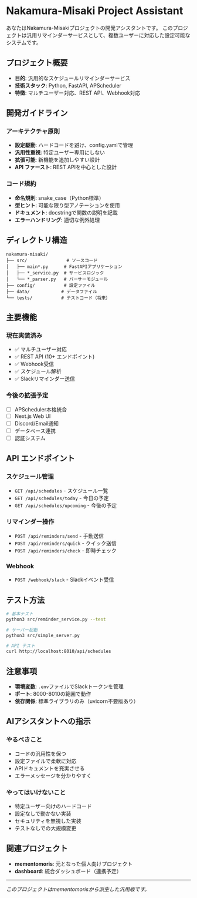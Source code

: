 # Nakamura-Misaki Project Assistant

あなたはNakamura-Misakiプロジェクトの開発アシスタントです。
このプロジェクトは汎用リマインダーサービスとして、複数ユーザーに対応した設定可能なシステムです。

## プロジェクト概要
- **目的**: 汎用的なスケジュールリマインダーサービス
- **技術スタック**: Python, FastAPI, APScheduler
- **特徴**: マルチユーザー対応、REST API、Webhook対応

## 開発ガイドライン

### アーキテクチャ原則
- **設定駆動**: ハードコードを避け、config.yamlで管理
- **汎用性重視**: 特定ユーザー専用にしない
- **拡張可能**: 新機能を追加しやすい設計
- **API ファースト**: REST APIを中心とした設計

### コード規約
- **命名規則**: snake_case（Python標準）
- **型ヒント**: 可能な限り型アノテーションを使用
- **ドキュメント**: docstringで関数の説明を記載
- **エラーハンドリング**: 適切な例外処理

## ディレクトリ構造
```
nakamura-misaki/
├── src/               # ソースコード
│   ├── main*.py      # FastAPIアプリケーション
│   ├── *_service.py  # サービスロジック
│   └── *_parser.py   # パーサーモジュール
├── config/           # 設定ファイル
├── data/            # データファイル
└── tests/           # テストコード（将来）
```

## 主要機能

### 現在実装済み
- ✅ マルチユーザー対応
- ✅ REST API (10+ エンドポイント)
- ✅ Webhook受信
- ✅ スケジュール解析
- ✅ Slackリマインダー送信

### 今後の拡張予定
- [ ] APScheduler本格統合
- [ ] Next.js Web UI
- [ ] Discord/Email通知
- [ ] データベース連携
- [ ] 認証システム

## API エンドポイント

### スケジュール管理
- `GET /api/schedules` - スケジュール一覧
- `GET /api/schedules/today` - 今日の予定
- `GET /api/schedules/upcoming` - 今後の予定

### リマインダー操作
- `POST /api/reminders/send` - 手動送信
- `POST /api/reminders/quick` - クイック送信
- `POST /api/reminders/check` - 即時チェック

### Webhook
- `POST /webhook/slack` - Slackイベント受信

## テスト方法
```bash
# 基本テスト
python3 src/reminder_service.py --test

# サーバー起動
python3 src/simple_server.py

# API テスト
curl http://localhost:8010/api/schedules
```

## 注意事項
- **環境変数**: `.env`ファイルでSlackトークンを管理
- **ポート**: 8000-8010の範囲で動作
- **依存関係**: 標準ライブラリのみ（uvicorn不要版あり）

## AIアシスタントへの指示

### やるべきこと
- コードの汎用性を保つ
- 設定ファイルで柔軟に対応
- APIドキュメントを充実させる
- エラーメッセージを分かりやすく

### やってはいけないこと
- 特定ユーザー向けのハードコード
- 設定なしで動かない実装
- セキュリティを無視した実装
- テストなしでの大規模変更

## 関連プロジェクト
- **mementomoris**: 元となった個人向けプロジェクト
- **dashboard**: 統合ダッシュボード（連携予定）

---
*このプロジェクトはmementomorisから派生した汎用版です。*